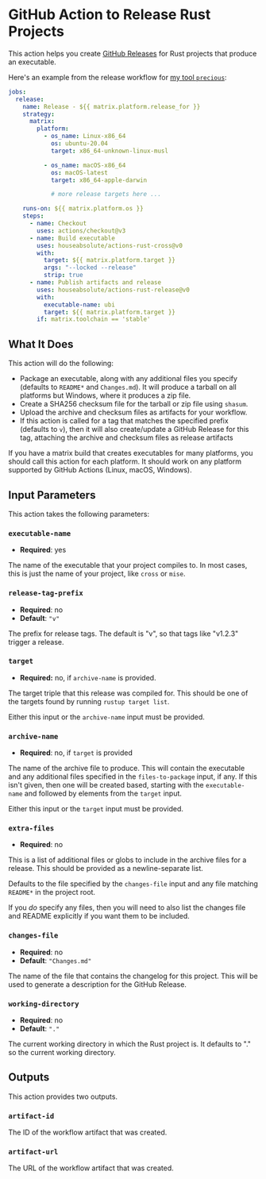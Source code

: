# GitHub Action to Release Rust Projects

This action helps you create
[GitHub Releases](https://docs.github.com/en/repositories/releasing-projects-on-github/managing-releases-in-a-repository)
for Rust projects that produce an executable.

Here's an example from the release workflow for
[my tool `precious`](https://github.com/houseabsolute/precious):

```yaml
jobs:
  release:
    name: Release - ${{ matrix.platform.release_for }}
    strategy:
      matrix:
        platform:
          - os_name: Linux-x86_64
            os: ubuntu-20.04
            target: x86_64-unknown-linux-musl

          - os_name: macOS-x86_64
            os: macOS-latest
            target: x86_64-apple-darwin

            # more release targets here ...

    runs-on: ${{ matrix.platform.os }}
    steps:
      - name: Checkout
        uses: actions/checkout@v3
      - name: Build executable
        uses: houseabsolute/actions-rust-cross@v0
        with:
          target: ${{ matrix.platform.target }}
          args: "--locked --release"
          strip: true
      - name: Publish artifacts and release
        uses: houseabsolute/actions-rust-release@v0
        with:
          executable-name: ubi
          target: ${{ matrix.platform.target }}
        if: matrix.toolchain == 'stable'
```

## What It Does

This action will do the following:

- Package an executable, along with any additional files you specify (defaults to `README*` and
  `Changes.md`). It will produce a tarball on all platforms but Windows, where it produces a zip
  file.
- Create a SHA256 checksum file for the tarball or zip file using `shasum`.
- Upload the archive and checksum files as artifacts for your workflow.
- If this action is called for a tag that matches the specified prefix (defaults to `v`), then it
  will also create/update a GitHub Release for this tag, attaching the archive and checksum files as
  release artifacts

If you have a matrix build that creates executables for many platforms, you should call this action
for each platform. It should work on any platform supported by GitHub Actions (Linux, macOS,
Windows).

## Input Parameters

This action takes the following parameters:

### `executable-name`

- **Required**: yes

The name of the executable that your project compiles to. In most cases, this is just the name of
your project, like `cross` or `mise`.

### `release-tag-prefix`

- **Required**: no
- **Default**: `"v"`

The prefix for release tags. The default is "v", so that tags like "v1.2.3" trigger a release.

### `target`

- **Required:** no, if `archive-name` is provided.

The target triple that this release was compiled for. This should be one of the targets found by
running `rustup target list`.

Either this input or the `archive-name` input must be provided.

### `archive-name`

- **Required**: no, if `target` is provided

The name of the archive file to produce. This will contain the executable and any additional files
specified in the `files-to-package` input, if any. If this isn't given, then one will be created
based, starting with the `executable-name` and followed by elements from the `target` input.

Either this input or the `target` input must be provided.

### `extra-files`

- **Required**: no

This is a list of additional files or globs to include in the archive files for a release. This
should be provided as a newline-separate list.

Defaults to the file specified by the `changes-file` input and any file matching `README*` in the
project root.

If you _do_ specify any files, then you will need to also list the changes file and README
explicitly if you want them to be included.

### `changes-file`

- **Required**: no
- **Default**: `"Changes.md"`

The name of the file that contains the changelog for this project. This will be used to generate a
description for the GitHub Release.

### `working-directory`

- **Required**: no
- **Default**: `"."`

The current working directory in which the Rust project is. It defaults to "." so the
current working directory.

## Outputs

This action provides two outputs.

### `artifact-id`

The ID of the workflow artifact that was created.

### `artifact-url`

The URL of the workflow artifact that was created.
